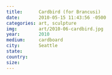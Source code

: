 ```yaml
---
title:  	Cardbird (for Brancusi)
date:   	2010-05-15 11:43:56 -0500
categories: art, sculpture
img:		art/2010-06-cardbird.jpg
year:		2010
medium:		cardboard
city:		Seattle
state:
country:
size:
---
```

